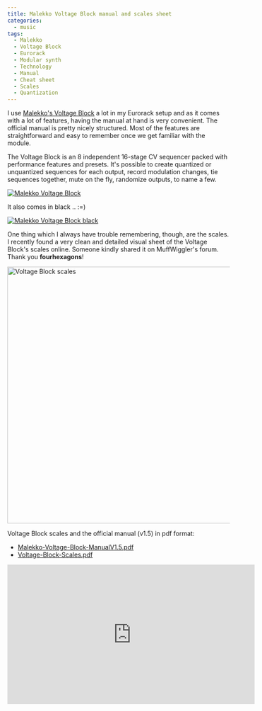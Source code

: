 ```yaml
---
title: Malekko Voltage Block manual and scales sheet
categories:
  - music
tags:
  - Malekko
  - Voltage Block
  - Eurorack
  - Modular synth
  - Technology
  - Manual
  - Cheat sheet
  - Scales
  - Quantization
---
```


I use <a href="https://amzn.to/2NW2r9z" target="_blank" alt="Malekko Voltage Block">Malekko's Voltage Block</a> a lot in my Eurorack setup and as it comes with a lot of features, having the manual at hand is very convenient. The official manual is pretty nicely structured. Most of the features are straightforward and easy to remember once we get familiar with the module.

The Voltage Block is an 8 independent 16-stage CV sequencer packed with performance features and presets. It's possible to create quantized or unquantized sequences for each output, record modulation changes, tie sequences together, mute on the fly, randomize outputs, to name a few.<br>

<a href="https://amzn.to/2NW2r9z" target="_blank" alt="Malekko Voltage Block"><img src="/images/posts/malekko_voltage_block.jpg" class="align-center" alt="Malekko Voltage Block"></a><br>

It also comes in black .. :=) <br>

<a href="https://amzn.to/3alt53f" target="_blank" alt="Malekko Voltage Block black"><img src="/images/posts/malekko_voltage_block_black.png" class="align-center" alt="Malekko Voltage Block black"></a><br>

One thing which I always have trouble remembering, though, are the scales. I recently found a very clean and detailed visual sheet of the Voltage Block's scales online. Someone kindly shared it on MuffWiggler's forum. Thank you **fourhexagons**!

<a href="/images/posts/voltage-block-scales.png" target="_blank" alt="Voltage Block scales"><img src="/images/posts/voltage-block-scales.png" class="align-center" alt="Voltage Block scales" width="580px"></a><br>

Voltage Block scales and the official manual (v1.5) in pdf format:
* <a href="/pdfs/manuals-sheets/Malekko-Voltage-Block-ManualV1.5.pdf" target="_blank" alt="Malekko Voltage Block manual">Malekko-Voltage-Block-ManualV1.5.pdf</a>
* <a href="/pdfs/manuals-sheets/Voltage-Block-Scales.pdf" target="_blank" alt="Voltage Block scales">Voltage-Block-Scales.pdf</a>

<iframe width="560" height="315" src="https://www.youtube.com/embed/tpKmAGKW0Hs" frameborder="0" allow="accelerometer; autoplay; clipboard-write; encrypted-media; gyroscope; picture-in-picture" allowfullscreen class="align-center"></iframe>
